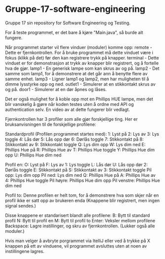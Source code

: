 # Gruppe-17-software-engineering
Gruppe 17 sin repository for Software Engineering og Testing.

For å teste programmet, er det bare å kjøre "Main.java", så burde alt fungere.

Når programmet starter vil flere vinduer (moduler) komme opp:
remote - Dette er fjernkontrollen. For å bruke programmet må dette vinduet være i fokus (klikk på det) før den kan registrere trykk på knapper.
terminal - Dette vinduet er for demonstrasjon at trykk av knapper blir registrert, og å fortelle hva de gjør.
lamp1 - En generisk lampe som kan skrus av og på.
lamp2 - Det samme som lamp1, for å demonstrere at det går ann å benytte flere av samme enhet.
lamp3 - Ligner lamp1 og lamp2, men har muligheten til å dimme lysstyrke opp og ned.
outlet1 - Simulerer at en stikkontakt skrus av og på.
door1 - Simulerer at en dør åpnes og låses.

Det er også mulighet for å koble opp mot en Phillips HUE lampe, men det blir vanskelig å gjøre når koden testes uten å ordne med API og authentication selv. En video av at dette fungerer blir vedlagt.

Fjernkontrollen har 3 profiler som alle gjør forskjellige ting. 
Her er bruksanvisningen til de forskjellige profilene:

Standardprofil (Profilen programmet startes med):
1: Lyst på
2: Lys av
3: Lys toggle
4: Lås dør
5: Lås opp dør
6: Dørlås toggle
7: Stikkontakt på
8: Stikkontakt av
9: Stikkontakt toggle
Q: Lys dim opp
W: Lys dim ned
E: Phillips Hue på 
R: Phillips Hue av 
T: Phillips Hue toggle
Y: Phillips Hue dim opp
U: Phillips Hue dim ned

Profil en:
O: Lyst på
F: Lys av
1: Lys toggle
L: Lås dør
U: Lås opp dør
2: Dørlås toggle
E: Stikkontakt på
S: Stikkontakt av
3: Stikkontakt toggle
Pil opp: Lys dim opp
Pil ned: Lys dim ned
Q: Phillips Hue på 
A: Phillips Hue av 
4: Phillips Hue toggle
Pil høyre: Phillips Hue dim opp
Pil venstre: Phillips Hue dim ned

Profil to:
Denne profilen er helt tom, for å demonstrere hva som skjer når en profil ikke er satt opp av brukeren enda (Knappene blir registrert, men ingen signal sendes.)

Disse knappene er standarisert blandt alle profilene:
B: Bytt til standard profil
N: Bytt til profil en
M: Bytt til profil to
Enter: Veksler mellom profilene
Backspace: Lagre instillinger, og skru av fjernkontrollen. (Lukker også alle moduler.)

Hvis man velger å avbryte porgrammet via ItelliJ eller ved å trykke på X knappen på ett av vinduene, vil programmet avsluttes uten at noen av instillingene lagres.
